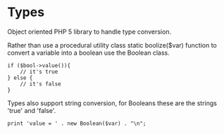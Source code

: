 Types
=====

Object oriented PHP 5 library to handle type conversion.

Rather than use a procedural utility class static boolize($var) function to convert a variable into a boolean use the Boolean class.

```$bool = new Boolean($var);
if ($bool->value()){
    // it's true
} else {
    // it's false
}
```

Types also support string conversion, for Booleans these are the strings 'true' and 'false'.

```
print 'value = ' . new Boolean($var) . "\n";
```
